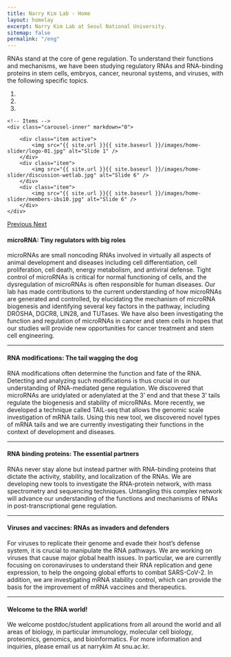 ```yaml
---
title: Narry Kim Lab - Home
layout: homelay
excerpt: Narry Kim Lab at Seoul National University.
sitemap: false
permalink: "/eng"
---
```


RNAs stand at the core of gene regulation. To understand their functions and mechanisms, we have been studying regulatory RNAs and RNA-binding proteins in stem cells, embryos, cancer, neuronal systems, and viruses, with the following specific topics.

<div markdown="0" id="carousel" class="carousel slide" data-ride="carousel" data-interval="3000" data-pause="hover" >
    <!-- Menu -->
    <ol class="carousel-indicators">
        <li data-target="#carousel" data-slide-to="0" class="active"></li>
        <li data-target="#carousel" data-slide-to="1"></li>
        <li data-target="#carousel" data-slide-to="2"></li>
        <!-- <li data-target="#carousel" data-slide-to="3"></li>
        <li data-target="#carousel" data-slide-to="4"></li>
        <li data-target="#carousel" data-slide-to="5"></li>
        <li data-target="#carousel" data-slide-to="6"></li>
        <li data-target="#carousel" data-slide-to="7"></li>
        <li data-target="#carousel" data-slide-to="8"></li>
        <li data-target="#carousel" data-slide-to="9"></li> -->
    </ol>

    <!-- Items -->
    <div class="carousel-inner" markdown="0">

        <div class="item active">
            <img src="{{ site.url }}{{ site.baseurl }}/images/home-slider/logo-01.jpg" alt="Slide 1" />
        </div>
        <div class="item">
            <img src="{{ site.url }}{{ site.baseurl }}/images/home-slider/discussion-wetlab.jpg" alt="Slide 6" />
        </div>
        <div class="item">
            <img src="{{ site.url }}{{ site.baseurl }}/images/home-slider/members-ibs10.jpg" alt="Slide 6" />
        </div>
    </div>
  <a class="left carousel-control" href="#carousel" role="button" data-slide="prev">
    <span class="glyphicon glyphicon-chevron-left" aria-hidden="true"></span>
    <span class="sr-only">Previous</span>
  </a>
  <a class="right carousel-control" href="#carousel" role="button" data-slide="next">
    <span class="glyphicon glyphicon-chevron-right" aria-hidden="true"></span>
    <span class="sr-only">Next</span>
  </a>
</div>

#### microRNA: Tiny regulators with big roles
microRNAs are small noncoding RNAs involved in virtually all aspects of animal development and diseases including cell differentiation, cell proliferation, cell death, energy metabolism, and antiviral defense. Tight control of microRNAs is critical for normal functioning of cells, and the dysregulation of microRNAs is often responsible for human diseases. Our lab has made contributions to the current understanding of how microRNAs are generated and controlled, by elucidating the mechanism of microRNA biogenesis and identifying several key factors in the pathway, including DROSHA, DGCR8, LIN28, and TUTases. We have also been investigating the function and regulation of microRNAs in cancer and stem cells in hopes that our studies will provide new opportunities for cancer treatment and stem cell engineering.

***

#### RNA modifications: The tail wagging the dog
RNA modifications often determine the function and fate of the RNA. Detecting and analyzing such modifications is thus crucial in our understanding of RNA-mediated gene regulation. We discovered that microRNAs are uridylated or adenylated at the 3’ end and that these 3’ tails regulate the biogenesis and stability of microRNAs. More recently, we developed a technique called TAIL-seq that allows the genomic scale investigation of mRNA tails. Using this new tool, we discovered novel types of mRNA tails and we are currently investigating their functions in the context of development and diseases.

***

#### RNA binding proteins: The essential partners
RNAs never stay alone but instead partner with RNA-binding proteins that dictate the activity, stability, and localization of the RNAs. We are developing new tools to investigate the RNA-protein network, with mass spectrometry and sequencing techniques. Untangling this complex network will advance our understanding of the functions and mechanisms of RNAs in post-transcriptional gene regulation.

***

#### Viruses and vaccines: RNAs as invaders and defenders
For viruses to replicate their genome and evade their host’s defense system, it is crucial to manipulate the RNA pathways. We are working on viruses that cause major global health issues. In particular, we are currently focusing on coronaviruses to understand their RNA replication and gene expression, to help the ongoing global efforts to combat SARS-CoV-2. In addition, we are investigating mRNA stability control, which can provide the basis for the improvement of mRNA vaccines and therapeutics.

***

#### Welcome to the RNA world!
We welcome postdoc/student applications from all around the world and all areas of biology, in particular immunology, molecular cell biology, proteomics, genomics, and bioinformatics. For more information and inquiries, please email us at narrykim At snu.ac.kr.
